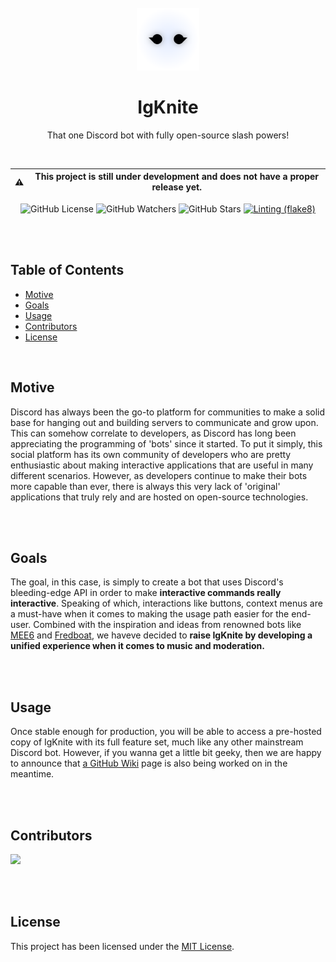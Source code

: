 <div align="center">

<br>
<img src="static/logo_circle.png" width="100">
<br>

# IgKnite
That one Discord bot with fully open-source slash powers!

<br>

:warning: | This project is still under development and does not have a proper release yet.
---|---

![GitHub License](https://img.shields.io/github/license/IgKniteDev/IgKnite?color=white&label=License)
![GitHub Watchers](https://img.shields.io/github/watchers/IgKniteDev/IgKnite?color=white&label=Watchers)
![GitHub Stars](https://img.shields.io/github/stars/IgKniteDev/IgKnite?color=black&style=social)
[![Linting (flake8)](https://github.com/IgKniteDev/IgKnite/actions/workflows/linting.yml/badge.svg?branch=main)](https://github.com/IgKniteDev/IgKnite/actions/workflows/linting.yml)

</div>

<br><br>

## Table of Contents

- [Motive](#motive)
- [Goals](#goals)
- [Usage](#usage)
- [Contributors](#contributors)
- [License](#license)

<br>

## Motive

Discord has always been the go-to platform for communities to make a solid base for hanging out and building servers to communicate and grow upon. This can somehow correlate to developers, as Discord has long been appreciating the programming of 'bots' since it started. To put it simply, this social platform has its own community of developers who are pretty enthusiastic about making interactive applications that are useful in many different scenarios. However, as developers continue to make their bots more capable than ever, there is always this very lack of 'original' applications that truly rely and are hosted on open-source technologies. 

<br><br>

## Goals

The goal, in this case, is simply to create a bot that uses Discord's bleeding-edge API in order to make **interactive commands really interactive**. Speaking of which, interactions like buttons, context menus are a must-have when it comes to making the usage path easier for the end-user. Combined with the inspiration and ideas from renowned bots like [MEE6](https://mee6.xyz) and [Fredboat](https://fredboat.com), we haveve decided to **raise IgKnite by developing a unified experience when it comes to music and moderation.** 

<br><br>

## Usage

Once stable enough for production, you will be able to access a pre-hosted copy of IgKnite with its full feature set, much like any other mainstream Discord bot. However, if you wanna get a little bit geeky, then we are happy to announce that [a GitHub Wiki](https://github.com/IgKniteDev/IgKnite/wiki) page is also being worked on in the meantime.

<br><br>

## Contributors

<a href="https://github.com/IgKniteDev/IgKnite/graphs/contributors">
  <img src="https://contrib.rocks/image?repo=IgKniteDev/IgKnite" />
</a>

<br><br>

## License

This project has been licensed under the [MIT License](LICENSE).